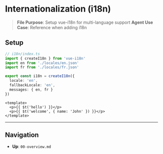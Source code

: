 # Internationalization (i18n)

> **File Purpose**: Setup vue-i18n for multi-language support
> **Agent Use Case**: Reference when adding i18n

## Setup

```typescript
// i18n/index.ts
import { createI18n } from 'vue-i18n'
import en from './locales/en.json'
import fr from './locales/fr.json'

export const i18n = createI18n({
  locale: 'en',
  fallbackLocale: 'en',
  messages: { en, fr }
})
```

```vue
<template>
  <p>{{ $t('hello') }}</p>
  <p>{{ $t('welcome', { name: 'John' }) }}</p>
</template>
```

---

## Navigation
- **Up**: `00-overview.md`
